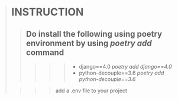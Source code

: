 
> # INSTRUCTION
>
>> ## Do install the following using poetry environment by using *poetry add* command
>> >>> - django==4.0 *poetry add django==4.0*
>> >>> -  python-decouple==3.6 *poetry add python-decouple==3.6*
>
>>>> add a .env file to your project